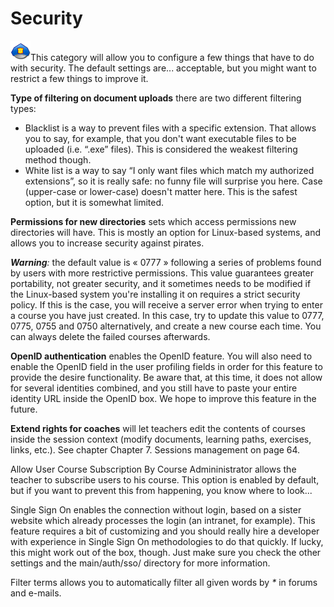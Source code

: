 # Security

![](../../../.gitbook/assets/graficos11%20%284%29.png)This category will allow you to configure a few things that have to do with security. The default settings are... acceptable, but you might want to restrict a few things to improve it.

**Type of filtering on document uploads** there are two different filtering types:

* Blacklist is a way to prevent files with a specific extension. That allows you to say, for example, that you don't want executable files to be uploaded \(i.e. “.exe” files\). This is considered the weakest filtering method though.
* White list is a way to say “I only want files which match my authorized extensions”, so it is really safe: no funny file will surprise you here. Case \(upper-case or lower-case\) doesn't matter here. This is the safest option, but it is somewhat limited.

**Permissions for new directories** sets which access permissions new directories will have. This is mostly an option for Linux-based systems, and allows you to increase security against pirates.

_**Warning**:_ the default value is « 0777 » following a series of problems found by users with more restrictive permissions. This value guarantees greater portability, not greater security, and it sometimes needs to be modified if the Linux-based system you're installing it on requires a strict security policy. If this is the case, you will receive a server error when trying to enter a course you have just created. In this case, try to update this value to 0777, 0775, 0755 and 0750 alternatively, and create a new course each time. You can always delete the failed courses afterwards.

**OpenID authentication** enables the OpenID feature. You will also need to enable the OpenID field in the user profiling fields in order for this feature to provide the desire functionality. Be aware that, at this time, it does not allow for several identities combined, and you still have to paste your entire identity URL inside the OpenID box. We hope to improve this feature in the future.

**Extend rights for coaches** will let teachers edit the contents of courses inside the session context \(modify documents, learning paths, exercises, links, etc.\). See chapter Chapter 7. Sessions management on page 64.

Allow User Course Subscription By Course Admininistrator allows the teacher to subscribe users to his course. This option is enabled by default, but if you want to prevent this from happening, you know where to look...

Single Sign On enables the connection without login, based on a sister website which already processes the login \(an intranet, for example\). This feature requires a bit of customizing and you should really hire a developer with experience in Single Sign On methodologies to do that quickly. If lucky, this might work out of the box, though. Just make sure you check the other settings and the main/auth/sso/ directory for more information.

Filter terms allows you to automatically filter all given words by _\*_ in forums and e-mails.

